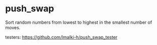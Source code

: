 # push_swap

Sort random numbers from lowest to highest in the smallest number of moves.

testers: 
https://github.com/lmalki-h/push_swap_tester
